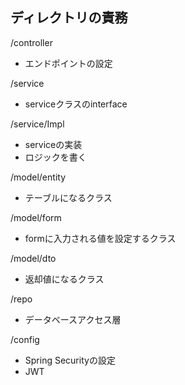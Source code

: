 ## ディレクトリの責務

/controller
- エンドポイントの設定

/service
- serviceクラスのinterface

/service/Impl
- serviceの実装
- ロジックを書く

/model/entity
- テーブルになるクラス

/model/form
- formに入力される値を設定するクラス

/model/dto
- 返却値になるクラス

/repo
- データベースアクセス層

/config
- Spring Securityの設定
- JWT
